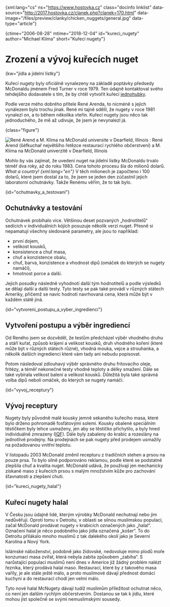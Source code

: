 
{xml:lang="cs" ns="https://www.hostovka.cz" class="docinfo linklist" data-source="http://2017.hostovka.cz/clanek.php?clanek=170.html" data-image="/files/preview/clanky/chicken_nuggets/general.jpg" data-type="article"}

{ctime="2006-08-28" mtime="2018-12-04" id="kureci_nugety" author="Michael Klíma" short="Kuřecí nugety"}

# Zrození a vývoj kuřecích nuget

<!-- generated attribute kw by user_udpatekw.sh on 2020-02-28, do not edit -->

{kw="jídla a jídelní lístky"}

Kuřecí nugety byly oficiálně vynalezeny na základě poptávky předsedy McDonaldu jménem Fred Turner v roce 1979. Ten údajně kontaktoval svého tehdejšího dodavatele s tím, že by chtěl vytvořit kuřecí [jednohubky][1].

Podle verze mého dobrého přítele René Arenda, to nicméně s jejich vynálezem bylo trochu jinak. René mi tajně sdělil, že nugety v roce 1981 vynalezl on, a to během několika vteřin. Kuřecí nugety jsou něco tak jednoduchého, že mě až udivuje, že jsem je nevynalezl já.

{class="figure"}

![René Arend a M. Klima na McDonald universite v Dearfield, Illinois][2] 
:   René Arend (šéfkuchař největšího řetězce restaurací rychlého občerstvení) a M. Klíma na McDonald univerzitě v Dearfield, Illinois

Mohlo by vás zajímat, že uvedení nuget na jídelní lístky McDonaldu trvalo téměř dva roky, až do roku 1983. Cena tohoto procesu šla do milionů dolarů. _What a country! {xml:lang="en"}_ V těch milionech je započteno i 100 dolarů, které jsem dostal za to, že jsem se jeden den zúčastnil jejich laboratorní ochutnávky. Takže Renému věřím, že to tak bylo.

{id="ochutnavky\_a\_testovani"}

## Ochutnávky a testování

Ochutnávek probíhalo více. Většinou deset pozvaných „hodnotitelů“ sedících v individuálních kójích posuzuje několik verzí nuget. Přesně si nepamatuji všechny sledované parametry, ale jsou to například:

  * první dojem,
  * velikost kousků,
  * konsistence a chuť masa,
  * chuť a konzistence obalu,
  * chuť, barva, konzistence a vhodnost dipů (omáček do kterých se nugety namáčí),
  * hmotnost porce a další.

Jejich posudky následně vyhodnotí další tým hodnotitelů a podle výsledků se dělají další a další testy. Tyto testy se pak také provádí v různých státech Ameriky, přičemž se navíc hodnotí navrhovaná cena, která může být v každém státě jiná.

{id="vytvoreni\_postupu\_a\_vyber\_ingredienci"}

## Vytvoření postupu a výběr ingrediencí

Od Reného jsem se dozvěděl, že testům předcházel výběr vhodného druhu a stáří kuřat, způsob krájení a velikost kousků, druh vhodného koření (které může být v různých státech různé), vhodná mouka, vejce a strouhanka, a několik dalších ingredienci které vám tady ani nebudu popisovat.

Potom následoval zdlouhavý výběr správného druhu fritovacího oleje, fritézy, a téměř nekonečné testy vhodné teploty a délky smažení. Dále se také vybírala velikost balení a velikost kousků. Důležitá byla také správná volba dipů neboli omáček, do kterých se nugety namáčí.

{id="vyvoj_receptury"}

## Vývoj receptury

Nugety byly původně malé kousky jemně sekaného kuřecího masa, které bylo drženo pohromadě fosfátovými solemi. Kousky obalené speciálním těstíčkem byly lehce usmaženy, jen aby se těstíčko přichytilo, a byly hned individuálně zmrazeny ([IQF][3]). Dále byly zabaleny do krabic a rozeslány na jednotlivé prodejny. Na prodejnách se pak nugety před prodejem usmažily na požadovanou vnitřní teplotu.

V listopadu 2003 McDonald změnil recepturu z tradičních stehen a prsou na pouze prsa. To bylo silně podporováno reklamou, podle které se podstatně zlepšila chuť a kvalita nuget. McDonald udává, že používají jen mechanicky získané maso z kuřecích prsou s malým množstvím kůže pro zachování šťavnatosti a zlepšení chuti.

{id="kureci\_nugety\_halal"}

## Kuřecí nugety halal

V Česku jsou údajně lidé, kterým výrobky McDonald nechutnají nebo jim nedůvěřuji. Oproti tomu v Detroitu, v oblasti se silnou muslimskou populací, začal McDonald prodávat nugety v krabicích označených jako „halal“. Označení halal je něco podobného jako jídla označená „košer“. To do Detroitu přilákalo mnoho muslimů z tak dalekého okolí jako je Severní Karolína a Nový York.

Islámské náboženství, podobně jako židovské, nedovoluje mimo plodů moře konzumaci masa zvířat, která nebyla zabita způsobem „zabiha“. S narůstající populaci muslimů není dnes v Americe již žádný problém nalézt řezníka, který prodává halal maso. Restaurací, které by z takového masa vařily, je ale stále ještě málo, a proto muslimové dávají přednost domácí kuchyni a do restaurací chodí jen velmi málo.

Tyto nové halal McNugety dávají tudíž muslimům příležitost ochutnat něco, co není jen dalším rychlým občerstvením. Dostanou se tak k jídlu, které mohou jíst společně se svými nemuslimskými sousedy.

 [1]: jednohubky
 [2]: http://2017.hostovka.cz/soubor/28-8-06-1.JPG
 [3]: https://en.wikipedia.org/wiki/Individual_Quick_Freezing

